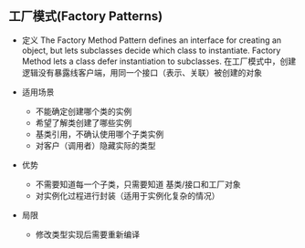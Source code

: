 ## 工厂模式(Factory Patterns)

- 定义
	The Factory Method Pattern defines an interface for creating an object, but lets subclasses decide which class to instantiate. Factory Method lets a class defer instantiation to subclasses.
	在工厂模式中，创建逻辑没有暴露线客户端，用同一个接口（表示、关联）被创建的对象
	
- 适用场景
    - 不能确定创建哪个类的实例
    - 希望了解类创建了哪些实例
    - 基类引用，不确认使用哪个子类实例
    - 对客户（调用者）隐藏实际的类型
    
- 优势
    - 不需要知道每一个子类，只需要知道 基类/接口和工厂对象
    - 对实例化过程进行封装（适用于实例化复杂的情况）

- 局限
    - 修改类型实现后需要重新编译